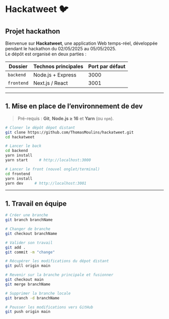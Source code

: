 # Hackatweet 🐦  
Projet hackathon
--------------------------------

Bienvenue sur **Hackatweet**, une application Web temps-réel, développée pendant le hackathon du 02/05/2025 au 05/05/2025.  
Le dépôt est organisé en deux parties :

| Dossier    | Technos principales | Port par défaut |
|------------|--------------------|-----------------|
| `backend`  | Node.js + Express  | 3000            |
| `frontend` | Next.js / React    | 3001            |

---

## 1. Mise en place de l’environnement de dev

> Pré-requis : **Git**, **Node.js ≥ 16** et **Yarn** (ou `npm`).

```bash
# Cloner le dépôt dépot distant
git clone https://github.com/ThomasMoulins/hackatweet.git
cd hackatweet

# Lancer le back
cd backend
yarn install
yarn start     # http://localhost:3000

# Lancer le front (nouvel onglet/terminal)
cd frontend
yarn install
yarn dev     # http://localhost:3001
```

---

## 1. Travail en équipe

```bash
# Créer une branche
git branch branchName

# Changer de branche
git checkout branchName

# Valider son travail
git add .
git commit -m "change"

# Récupérer les modifications du dépot distant
git pull origin main

# Revenir sur la branche principale et fusionner
git checkout main
git merge branchName

# Supprimer la branche locale
git branch -d branchName

# Pousser les modifications vers GitHub
git push origin main
```
